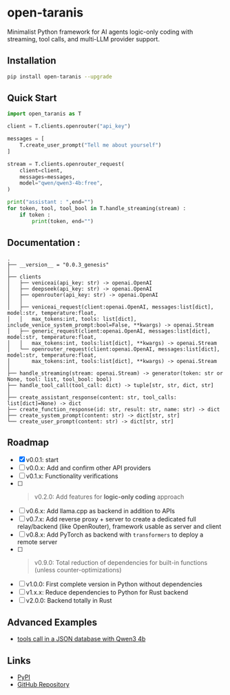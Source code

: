 # open-taranis

Minimalist Python framework for AI agents logic-only coding with streaming, tool calls, and multi-LLM provider support.

## Installation

```bash
pip install open-taranis --upgrade
```

## Quick Start

```python
import open_taranis as T

client = T.clients.openrouter("api_key")

messages = [
    T.create_user_prompt("Tell me about yourself")
]

stream = T.clients.openrouter_request(
    client=client,
    messages=messages,
    model="qwen/qwen3-4b:free", 
)

print("assistant : ",end="")
for token, tool, tool_bool in T.handle_streaming(stream) : 
    if token :
        print(token, end="")
```

## Documentation :

```
.
├── __version__ = "0.0.3_genesis"
│
├── clients
│   ├── veniceai(api_key: str) -> openai.OpenAI
│   ├── deepseek(api_key: str) -> openai.OpenAI
│   ├── openrouter(api_key: str) -> openai.OpenAI
│   │
│   ├── veniceai_request(client:openai.OpenAI, messages:list[dict], model:str, temperature:float, 
│   │   max_tokens:int, tools: list[dict], include_venice_system_prompt:bool=False, **kwargs) -> openai.Stream
│   ├── generic_request(client:openai.OpenAI, messages:list[dict], model:str, temperature:float,
│   │   max_tokens:int, tools:list[dict], **kwargs) -> openai.Stream
│   └── openrouter_request(client:openai.OpenAI, messages:list[dict], model:str, temperature:float,
│       max_tokens:int, tools:list[dict], **kwargs) -> openai.Stream
│
├── handle_streaming(stream: openai.Stream) -> generator(token: str or None, tool: list, tool_bool: bool)
├── handle_tool_call(tool_call: dict) -> tuple[str, str, dict, str]
│
├── create_assistant_response(content: str, tool_calls: list[dict]=None) -> dict
├── create_function_response(id: str, result: str, name: str) -> dict
├── create_system_prompt(content: str) -> dict[str, str]
└── create_user_prompt(content: str) -> dict[str, str]
```

## Roadmap

- [X]   v0.0.1: start
- [ ]   v0.0.x: Add and confirm other API providers
- [ ]   v0.1.x: Functionality verifications
- [ ] > v0.2.0: Add features for **logic-only coding** approach
- [ ]   v0.6.x: Add llama.cpp as backend in addition to APIs
- [ ]   v0.7.x: Add reverse proxy + server to create a dedicated full relay/backend (like OpenRouter), framework usable as server and client
- [ ]   v0.8.x: Add PyTorch as backend with `transformers` to deploy a remote server
- [ ] > v0.9.0: Total reduction of dependencies for built-in functions (unless counter-optimizations)
- [ ]   v1.0.0: First complete version in Python without dependencies
- [ ]   v1.x.x: Reduce dependencies to Python for Rust backend
- [ ]   v2.0.0: Backend totally in Rust

## Advanced Examples

- [tools call in a JSON database with Qwen3 4b](https://github.com/SyntaxError4Life/open-taranis/blob/main/examples/test_json_database.py)

## Links

- [PyPI](https://pypi.org/project/open-taranis/)
- [GitHub Repository](https://github.com/SyntaxError4Life/open-taranis)
